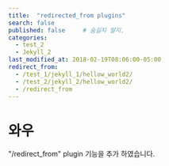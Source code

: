 ```yaml
---
title:  "redirected_from plugins"
search: false
published: false     # 숨길지 말지.
categories: 
  - test_2
  - Jekyll_2
last_modified_at: 2018-02-19T08:06:00-05:00
redirect_from:                              
  - /test_1/jekyll_1/hellow_world2/
  - /test_2/jekyll_2/hellow_world2/
  - /redirect_from
---
```


# 와우

"/redirect_from" plugin 기능을 추가 하였습니다.